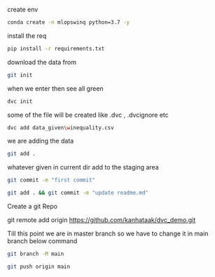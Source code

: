  create env
 ```bash
 conda create -n mlopswinq python=3.7 -y
 ```



install the req
```bash
pip install -r requirements.txt
```

download the data from
```bash
git init   
```
when we enter then see all green 

```bash
dvc init  
```
some of the file will be created like .dvc , .dvcignore etc

```bash
dvc add data_given\winequality.csv
```

we are adding the data


```bash
git add .
```
whatever given in current dir add to the staging area

```bash
git commit -m "first commit"
```

```bash
git add . && git commit -m "update readme.md"
```

Create a git Repo

git remote add origin https://github.com/kanhataak/dvc_demo.git

Till this point we are in master branch so we have to change it in main branch below command

```bash
git branch -M main
```

```bash
git push origin main
```